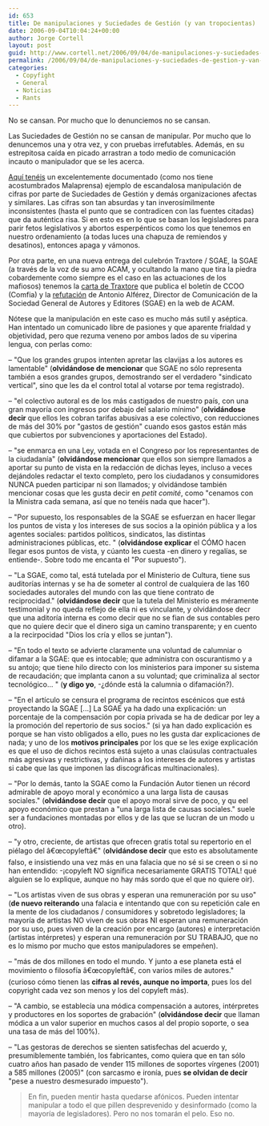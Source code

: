 ```yaml
---
id: 653
title: De manipulaciones y Suciedades de Gestión (y van tropocientas)
date: 2006-09-04T10:04:24+00:00
author: Jorge Cortell
layout: post
guid: http://www.cortell.net/2006/09/04/de-manipulaciones-y-suciedades-de-gestion-y-van-tropocientas/
permalink: /2006/09/04/de-manipulaciones-y-suciedades-de-gestion-y-van-tropocientas/
categories:
  - Copyfight
  - General
  - Noticias
  - Rants
---
```

No se cansan. Por mucho que lo denunciemos no se cansan.

Las Suciedades de Gestión no se cansan de manipular. Por mucho que lo denuncemos una y otra vez, y con pruebas irrefutables. Además, en su estrepitosa caí­da en picado arrastran a todo medio de comunicación incauto o manipulador que se les acerca.

<a target="_blank" title="Manipulación" href="http://personales.ya.com/josumezo/malaprensa/2006/09/otra-vez-la-piratera.html">Aquí­ tenéis</a> un excelentemente documentado (como nos tiene acostumbrados Malaprensa) ejemplo de escandalosa manipulación de cifras por parte de Suciedades de Gestión y demás organizaciones afectas y similares. Las cifras son tan absurdas y tan inverosí­milmente inconsistentes (hasta el punto que se contradicen con las fuentes citadas) que da auténtica risa. Si en esto es en lo que se basan los legisladores para parir fetos legislativos y abortos esperpénticos como los que tenemos en nuestro ordenamiento (a todas luces una chapuza de remiendos y desatinos), entonces apaga y vámonos.

Por otra parte, en una nueva entrega del culebrón Traxtore / SGAE, la SGAE (a través de la voz de su amo ACAM, y ocultando la mano que tira la piedra cobardemente como siempre es el caso en las actuaciones de los mafiosos) tenemos la <a target="_blank" title="carta de Traxtore en Comfia" href="http://www.comfia.info/noticias/txt/28885.html">carta de Traxtore</a> que publica el boletí­n de CCOO (Comfia) y la <a target="_blank" title="SGAE en ACAM" href="http://www.acam.es/noticias_detalle.php?id=1845">refutación</a> de Antonio Alférez, Director de Comunicación de la Sociedad General de Autores y Editores (SGAE) en la web de ACAM.

Nótese que la manipulación en este caso es mucho más sutil y aséptica. Han intentado un comunicado libre de pasiones y que aparente frialdad y objetividad, pero que rezuma veneno por ambos lados de su viperina lengua, con perlas como:

– "Que los grandes grupos intenten apretar las clavijas a los autores es lamentable" (**olvidándose de mencionar** que SGAE no sólo representa también a esos grandes grupos, demostrando ser el verdadero "sindicato vertical", sino que les da el control total al votarse por tema registrado).

– "el colectivo autoral es de los más castigados de nuestro paí­s, con una gran mayorí­a con ingresos por debajo del salario mí­nimo" (**olvidándose decir** que ellos les cobran tarifas abusivas a ese colectivo, con reducciones de más del 30% por "gastos de gestión" cuando esos gastos están más que cubiertos por subvenciones y aportaciones del Estado).

– "se enmarca en una Ley, votada en el Congreso por los representantes de la ciudadaní­a" (**olvidándose mencionar** que ellos son siempre llamados a aportar su punto de vista en la redacción de dichas leyes, incluso a veces dejándoles redactar el texto completo, pero los ciudadanos y consumidores NUNCA pueden participar ni son llamados; y olvidándose también mencionar cosas que les gusta decir en _petit comité_, como "cenamos con la Ministra cada semana, así­ que no tenéis nada que hacer").

– "Por supuesto, los responsables de la SGAE se esfuerzan en hacer llegar los puntos de vista y los intereses de sus socios a la opinión pública y a los agentes sociales: partidos polí­ticos, sindicatos, las distintas administraciones públicas, etc. " (**olvidándose explicar** el CÓMO hacen llegar esos puntos de vista, y cúanto les cuesta -en dinero y regalí­as, se entiende-. Sobre todo me encanta el "Por supuesto").

– "La SGAE, como tal, está tutelada por el Ministerio de Cultura, tiene sus auditorí­as internas y se ha de someter al control de cualquiera de las 160 sociedades autorales del mundo con las que tiene contrato de reciprocidad." (**olvidándose decir** que la tutela del Ministerio es méramente testimonial y no queda reflejo de ella ni es vinculante, y olvidándose decr que una aditorí­a interna es como decir que no se fian de sus contables pero que no quiere decir que el dinero siga un camino transparente; y en cuento a la recirpocidad "Dios los crí­a y ellos se juntan").

– "En todo el texto se advierte claramente una voluntad de calumniar o difamar a la SGAE: que es intocable; que administra con oscurantismo y a su antojo; que tiene hilo directo con los ministerios para imponer su sistema de recaudación; que implanta canon a su voluntad; que criminaliza al sector tecnológico... " (**y digo yo**, -¿dónde está la calumnia o difamación?).

– "En el artí­culo se censura el programa de recintos escénicos que está proyectando la SGAE [...] La SGAE ya ha dado una explicación: un porcentaje de la compensación por copia privada se ha de dedicar por ley a la promoción del repertorio de sus socios." (si ya han dado explicación es porque se han visto obligados a ello, pues no les gusta dar explicaciones de nada; y uno de los **motivos principales** por los que se les exige explicación es que el uso de dichos recintos está sujeto a unas claúsulas contractuales más agresivas y restrictivas, y dañinas a los intereses de autores y artistas si cabe que las que imponen las discográficas multinacionales).

– "Por lo demás, tanto la SGAE como la Fundación Autor tienen un récord admirable de apoyo moral y económico a una larga lista de causas sociales." (**olvidándose decir** que el apoyo moral sirve de poco, y qu eel apoyo económico que prestan a "una larga lista de causas sociales." suele ser a fundaciones montadas por ellos y de las que se lucran de un modo u otro).

– "y otro, creciente, de artistas que ofrecen gratis total su repertorio en el piélago del â€œcopyleftâ€" (**olvidándose decir** que esto es absolutamente falso, e insistiendo una vez más en una falacia que no sé si se creen o si no han entendido: -¡copyleft NO significa necesariamente GRATIS TOTAL! qué alguien se lo explique, aunque no hay más sordo que el que no quiere oir).

– "Los artistas viven de sus obras y esperan una remuneración por su uso" (**de nuevo reiterando** una falacia e intentando que con su repetición cale en la mente de los ciudadanos / consumidores y sobretodo legisladores; la mayorí­a de artistas NO viven de sus obras NI esperan una remuneración por su uso, pues viven de la creación por encargo (autores) e interpretación (artistas intérpretes) y esperan una remuneración por SU TRABAJO, que no es lo mismo por mucho que estos manipuladores se empeñen).

– "más de dos millones en todo el mundo. Y junto a ese planeta está el movimiento o filosofí­a â€œcopyleftâ€, con varios miles de autores." (curioso cómo tienen las **cifras al revés, aunque no importa**, pues los del copyright cada vez son menos y los del copyleft más).

– "A cambio, se establecí­a una módica compensación a autores, intérpretes y productores en los soportes de grabación" (**olvidándose decir** que llaman módica a un valor superior en muchos casos al del propio soporte, o sea una tasa de más del 100%).

– "Las gestoras de derechos se sienten satisfechas del acuerdo y, presumiblemente también, los fabricantes, como quiera que en tan sólo cuatro años han pasado de vender 115 millones de soportes ví­rgenes (2001) a 585 millones (2005)" (con sarcasmo e ironí­a, pues **se olvidan de decir** "pese a nuestro desmesurado impuesto").

> En fin, pueden mentir hasta quedarse afónicos. Pueden intentar manipular a todo el que pillen desprevenido y desinformado (como la mayorí­a de legisladores). Pero no nos tomarán el pelo. Eso no.